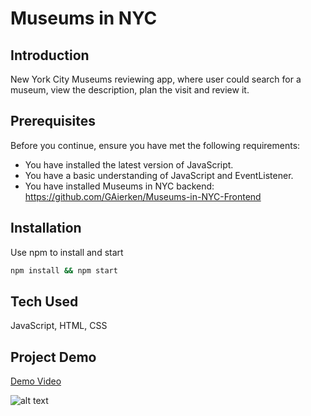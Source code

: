# Museums in NYC

## Introduction
New York City Museums reviewing app, where user could search for a museum, view the description, plan the visit and review it.

## Prerequisites 
Before you continue, ensure you have met the following requirements:
* You have installed the latest version of JavaScript.
* You have a basic understanding of JavaScript and EventListener.
* You have installed Museums in NYC backend: https://github.com/GAierken/Museums-in-NYC-Frontend

## Installation 
Use npm to install and start
```bash
npm install && npm start
```

## Tech Used
JavaScript, HTML, CSS

## Project Demo
[Demo Video](https://www.youtube.com/watch?v=1PeeuhozAIo&feature=youtu.be)


![alt text](https://github.com/GAierken/Museums-in-NYC-Frontend/raw/master/Museums.gif "Flatiron Shopping")